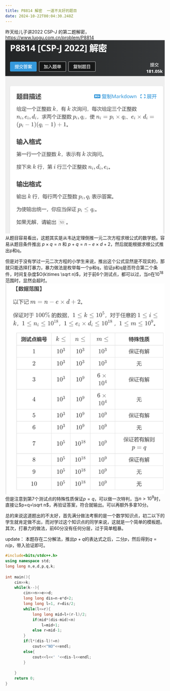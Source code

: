```yaml
---
title: P8814 解密  一道不太好的题目
date: 2024-10-22T00:04:30.248Z
---
```






昨天给儿子讲2022 CSP-J 的第二题解密，https://www.luogu.com.cn/problem/P8814
![微信图片_20241022075509.png](https://github.com/justonehe/tinymind-blog/blob/main/assets/images/2024-10-21/1729554920654.png?raw=true)
从题目容易看出，这题其实是从韦达定理倒推一元二次方程求根公式的数学题。容易从题目条件推出 $p\times q=n$ 和 $p+q=n-e\times d+2$，然后就能根据求根公式推出p和q。

但是对于没有学过一元二次方程的小学生来说，推出这个公式显然是不现实的，那就只能选择打暴力，暴力做法是枚举每一个p和q，验证p和q是否符合第二个条件，时间复杂度$O(k\times \sqrt n)$，对于前6个测试点，都可以过，当$n$在$10^{18}$范围时，显然会超时。
![微信图片_20241022080415.png](https://github.com/justonehe/tinymind-blog/blob/main/assets/images/2024-10-22/1729555464537.png?raw=true)
但是注意到第7个测试点的特殊性质保证$p=q$，可以做一次特判，当$n>10^9$时，直接让$p=q=\sqrt n$，再验证答案，符合就输出。可以再额外多拿10分。

总的来说这道题出的不太好，首先满分做法考察的是一个数学知识点，初二以下的学生就肯定做不出，而对学过这个知识点的同学来说，这就是一个简单的模板题。
其次，打暴力的做法，前60分没有任何分层，过于简单粗暴。

update：
本题存在二分解法，推出$p+q$的表达式之后，二分$p$，然后得到$q=n/p$，带入验证即可。
```cpp
#include<bits/stdc++.h>
using namespace std;
long long n,e,d,p,q,k;

int main(){
	cin>>k;
	while(k--){
		cin>>n>>e>>d;
		long long dis=n-e*d+2;
		long long l=1, r=dis/2;
		while(l<=r){
			long long mid=l+(r-l)/2;
			if(mid*(dis-mid)<n)
				l=mid+1;
			else r=mid-1;
		}
		if(l*(dis-l)!=n) 
			cout<<"NO"<<endl;
		else{
			cout<<l<<' '<<dis-l<<endl;
		}
		
	}
	return 0;
}
```